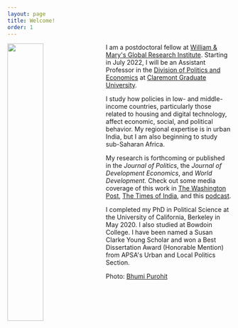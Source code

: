 ```yaml
---
layout: page
title: Welcome!
order: 1
---
```


<!-- Global site tag (gtag.js) - Google Analytics -->
<script async src="https://www.googletagmanager.com/gtag/js?id=UA-111923831-1"></script>
<script>
  window.dataLayer = window.dataLayer || [];
  function gtag(){dataLayer.push(arguments);}
  gtag('js', new Date());

  gtag('config', 'UA-111923831-1');
</script>


<img style="float: left;padding-right: 20px;" src="picture2.png"  width="40%" height="40%">


I am a postdoctoral fellow at [William & Mary's Global Research Institute](https://www.wm.edu/offices/global-research/). Starting in July 2022, I will be an Assistant Professor in the [Division of Politics and Economics](https://www.cgu.edu/school/ssspe/division-of-politics-economics/) at [Claremont Graduate University](https://www.cgu.edu). 


I study how policies in low- and middle-income countries, particularly those related to housing and digital technology, affect economic, social, and political behavior. My regional expertise is in urban India, but I am also beginning to study sub-Saharan Africa.

 My research is forthcoming or published in the *Journal of Politics*, the *Journal of Development Economics*, and *World Development.* Check out some media coverage of this work in [The Washington Post](https://www.washingtonpost.com/news/monkey-cage/wp/2019/01/31/heres-what-gavin-newsom-elizabeth-warren-and-microsoft-should-know-if-want-to-end-the-affordable-housing-crisis/?tid=sm_tw_cage), [The Times of India](https://timesofindia.indiatimes.com/city/mumbai/mhada-home-winners-see-upswing-in-family-edu-pay-in-mumbai-study/articleshow/86468320.cms),  and this [podcast](https://www.discoursemagazine.com/politics/2020/12/24/ideas-of-india-how-does-subsidizing-housing-prices-shape-political-behavior/). 



I completed my PhD in Political Science at the University of California, Berkeley in May 2020. I also studied at Bowdoin College. I have been named a Susan Clarke Young Scholar and won a Best Dissertation Award (Honorable Mention) from APSA's Urban and Local Politics Section. 

Photo: [Bhumi Purohit](https://www.bhumipurohit.com)

